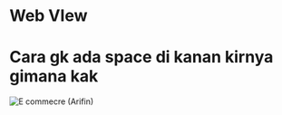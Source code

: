 # Web VIew
# Cara gk ada space di kanan kirnya gimana kak 
![E commecre (Arifin)](https://github.com/Veryaka/projectwebtimedoor/assets/116414083/b46b7542-9614-4724-9ef2-0b41976593a0)
